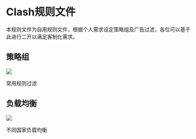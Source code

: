 # Clash规则文件

本规则文件为自用规则文件，根据个人需求设定策略组及广告过滤，各位可以基于此进行二开以满足客制化需求。

## 策略组

![](https://cdn.jsdelivr.net/gh/youtonghy/Clash@main/img/Snipaste_2022-07-14_16-51-47.png)

常用规则过滤

## 负载均衡

![](https://cdn.jsdelivr.net/gh/youtonghy/Clash@main/img/Snipaste_2022-07-14_16-54-55.png)

不同国家负载均衡